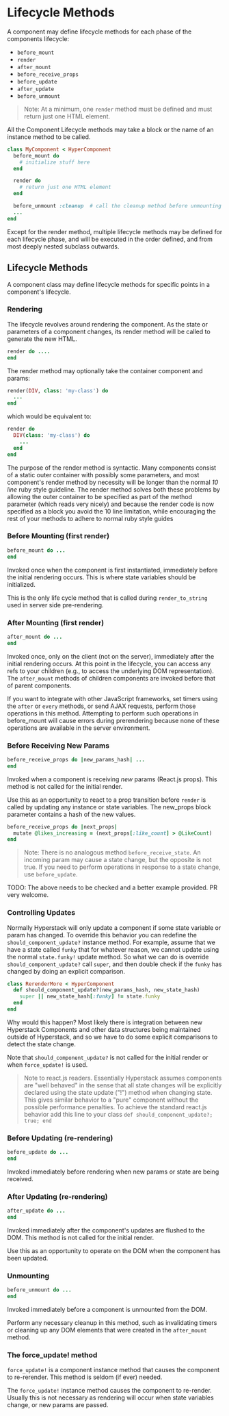 # Lifecycle Methods

A component may define lifecycle methods for each phase of the components lifecycle:

* `before_mount`
* `render`
* `after_mount`
* `before_receive_props`
* `before_update`
* `after_update`
* `before_unmount`

> Note: At a minimum, one `render` method must be defined and must return just one HTML element.

All the Component Lifecycle methods may take a block or the name of an instance method to be called.

```ruby
class MyComponent < HyperComponent
  before_mount do
    # initialize stuff here
  end

  render do
    # return just one HTML element
  end

  before_unmount :cleanup  # call the cleanup method before unmounting
  ...
end
```

Except for the render method, multiple lifecycle methods may be defined for each lifecycle phase, and will be executed in the order defined, and from most deeply nested subclass outwards.

## Lifecycle Methods

A component class may define lifecycle methods for specific points in a component's lifecycle.

### Rendering

The lifecycle revolves around rendering the component. As the state or parameters of a component changes, its render method will be called to generate the new HTML.

```ruby
render do ....
end
```

The render method may optionally take the container component and params:

```ruby
render(DIV, class: 'my-class') do
  ...
end
```

which would be equivalent to:

```ruby
render do
  DIV(class: 'my-class') do
    ...
  end
end
```

The purpose of the render method is syntactic. Many components consist of a static outer container with possibly some parameters, and most component's render method by necessity will be longer than the normal _10 line_ ruby style guideline. The render method solves both these problems by allowing the outer container to be specified as part of the method parameter \(which reads very nicely\) and because the render code is now specified as a block you avoid the 10 line limitation, while encouraging the rest of your methods to adhere to normal ruby style guides

### Before Mounting \(first render\)

```ruby
before_mount do ...
end
```

Invoked once when the component is first instantiated, immediately before the initial rendering occurs. This is where state variables should be initialized.

This is the only life cycle method that is called during `render_to_string` used in server side pre-rendering.

### After Mounting \(first render\)

```ruby
after_mount do ...
end
```

Invoked once, only on the client \(not on the server\), immediately after the initial rendering occurs. At this point in the lifecycle, you can access any refs to your children \(e.g., to access the underlying DOM representation\). The `after_mount` methods of children components are invoked before that of parent components.

If you want to integrate with other JavaScript frameworks, set timers using the `after` or `every` methods, or send AJAX requests, perform those operations in this method. Attempting to perform such operations in before\_mount will cause errors during prerendering because none of these operations are available in the server environment.

### Before Receiving New Params

```ruby
before_receive_props do |new_params_hash| ...
end
```

Invoked when a component is receiving _new_ params \(React.js props\). This method is not called for the initial render.

Use this as an opportunity to react to a prop transition before `render` is called by updating any instance or state variables. The new\_props block parameter contains a hash of the new values.

```ruby
before_receive_props do |next_props|
  mutate @likes_increasing = (next_props[:like_count] > @LikeCount)
end
```

> Note: There is no analogous method `before_receive_state`. An incoming param may cause a state change, but the opposite is not true. If you need to perform operations in response to a state change, use `before_update`.

TODO: The above needs to be checked and a better example provided. PR very welcome.

### Controlling Updates

Normally Hyperstack will only update a component if some state variable or param has changed. To override this behavior you can redefine the `should_component_update?` instance method. For example, assume that we have a state called `funky` that for whatever reason, we cannot update using the normal `state.funky!` update method. So what we can do is override `should_component_update?` call `super`, and then double check if the `funky` has changed by doing an explicit comparison.

```ruby
class RerenderMore < HyperComponent
  def should_component_update?(new_params_hash, new_state_hash)
    super || new_state_hash[:funky] != state.funky
  end
end
```

Why would this happen? Most likely there is integration between new Hyperstack Components and other data structures being maintained outside of Hyperstack, and so we have to do some explicit comparisons to detect the state change.

Note that `should_component_update?` is not called for the initial render or when `force_update!` is used.

> Note to react.js readers. Essentially Hyperstack assumes components are "well behaved" in the sense that all state changes will be explicitly declared using the state update \("!"\) method when changing state. This gives similar behavior to a "pure" component without the possible performance penalties. To achieve the standard react.js behavior add this line to your class `def should_component_update?; true; end`

### Before Updating \(re-rendering\)

```ruby
before_update do ...
end
```

Invoked immediately before rendering when new params or state are being received.

### After Updating \(re-rendering\)

```ruby
after_update do ...
end
```

Invoked immediately after the component's updates are flushed to the DOM. This method is not called for the initial render.

Use this as an opportunity to operate on the DOM when the component has been updated.

### Unmounting

```ruby
before_unmount do ...
end
```

Invoked immediately before a component is unmounted from the DOM.

Perform any necessary cleanup in this method, such as invalidating timers or cleaning up any DOM elements that were created in the `after_mount` method.

### The force\_update! method

`force_update!` is a component instance method that causes the component to re-rerender. This method is seldom \(if ever\) needed.

The `force_update!` instance method causes the component to re-render. Usually this is not necessary as rendering will occur when state variables change, or new params are passed.

